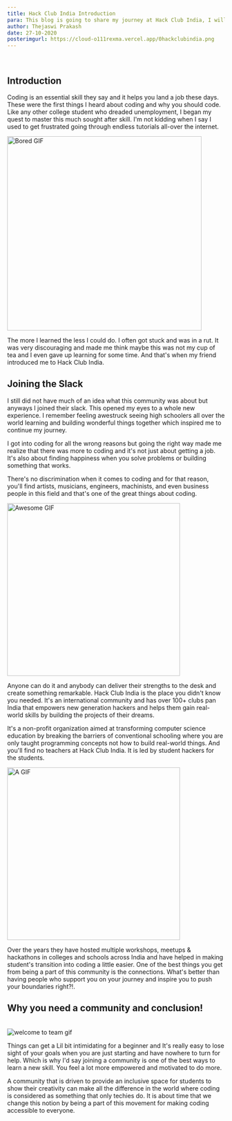 ```yaml
---
title: Hack Club India Introduction
para: This blog is going to share my journey at Hack Club India, I will also share my thoughts about the community!
author: Thejaswi Prakash
date: 27-10-2020
posterimgurl: https://cloud-o111rexma.vercel.app/0hackclubindia.png
---
```


<br/>

## Introduction

Coding is an essential skill they say and it helps you land a job these days. These were the first things I heard about coding and why you should code. Like any other college student who dreaded unemployment, I began my quest to master this much sought after skill. I'm not kidding when I say I used to get frustrated going through endless tutorials all-over the internet.

<img src="https://media.giphy.com/media/TlK63EI7rtUu9IAyxTW/giphy.gif" 
width="450px"
alt="Bored GIF" >

The more I learned the less I could do. I often got stuck and was in a rut. It was very discouraging and made me think maybe this was not my cup of tea and I even gave up learning for some time. And that's when my friend introduced me to Hack Club India.

## Joining the Slack

I still did not have much of an idea what this community was about but anyways I joined their slack. This opened my eyes to a whole new experience. I remember feeling awestruck seeing high schoolers all over the world learning and building wonderful things together which inspired me to continue my journey.

I got into coding for all the wrong reasons but going the right way made me realize that there was more to coding and it's not just about getting a job. It's also about finding happiness when you solve problems or building something that works.

There's no discrimination when it comes to coding and for that reason, you'll find artists, musicians, engineers, machinists, and even business people in this field and that's one of the great things about coding.

<img src="https://media.giphy.com/media/26ufhqlbeuJsUbvDG/giphy.gif" 
width="400px"
alt="Awesome GIF" >

Anyone can do it and anybody can deliver their strengths to the desk and create something remarkable.
Hack Club India is the place you didn't know you needed. It's an international community and has over 100+ clubs pan India that empowers new generation hackers and helps them gain real-world skills by building the projects of their dreams.

It's a non-profit organization aimed at transforming computer science education by breaking the barriers of conventional schooling where you are only taught programming concepts not how to build real-world things. And you'll find no teachers at Hack Club India. It is led by student hackers for the students.

<img src="https://media.giphy.com/media/Mn5fSfVs8LmA952BxJ/giphy.gif
" 
width="400px"
alt="A GIF" >

‌Over the years they have hosted multiple workshops, meetups & hackathons in colleges and schools across India and have helped in making student's transition into coding a little easier.‌ One of the best things you get from being a part of this community is the connections. What's better than having people who support you on your journey and inspire you to push your boundaries right?!.

## Why you need a community and conclusion!

<br/>

<img src="https://media.giphy.com/media/fU4elxKlRsulB4Jy7w/giphy.gif" alt="welcome to team gif" >

Things can get a Lil bit intimidating for a beginner and It's really easy to lose sight of your goals when you are just starting and have nowhere to turn for help. Which is why I'd say joining a community is one of the best ways to learn a new skill. You feel a lot more empowered and motivated to do more.

A community that is driven to provide an inclusive space for students to show their creativity can make all the difference in the world where coding is considered as something that only techies do. It is about time that we change this notion by being a part of this movement for making coding accessible to everyone.

